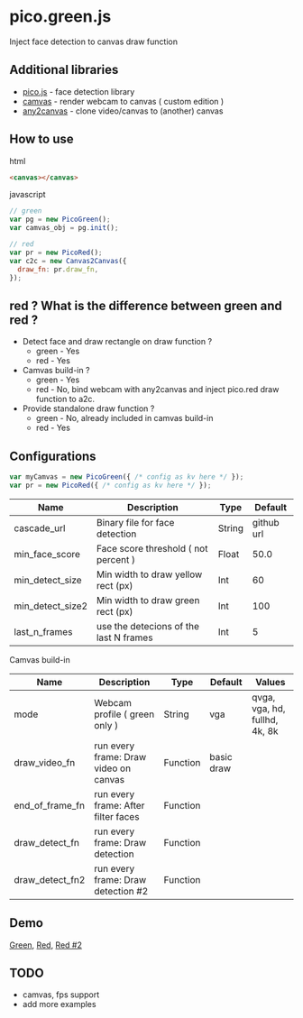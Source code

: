 # pico.green.js
Inject face detection to canvas draw function

## Additional libraries
* <a href='https://github.com/tehnokv/picojs'>pico.js</a> - face detection library
* <a href='https://github.com/diewland/camvas'>camvas</a> - render webcam to canvas ( custom edition )
* <a href='https://github.com/diewland/any2canvas.git'>any2canvas</a> - clone video/canvas to (another) canvas

## How to use
html
```html
<canvas></canvas>
```

javascript
```javascript
// green
var pg = new PicoGreen();
var camvas_obj = pg.init();

// red
var pr = new PicoRed();
var c2c = new Canvas2Canvas({
  draw_fn: pr.draw_fn,
});
```
## red ? What is the difference between green and red ?
* Detect face and draw rectangle on draw function ?
  * green - Yes
  * red - Yes
* Camvas build-in ?
  * green - Yes
  * red - No, bind webcam with any2canvas and inject pico.red draw function to a2c.
* Provide standalone draw function ?
  * green - No, already included in camvas build-in
  * red - Yes

## Configurations
```javascript
var myCamvas = new PicoGreen({ /* config as kv here */ });
var pr = new PicoRed({ /* config as kv here */ });
```
| Name               | Description                           | Type     | Default    |
| ------------------ | ------------------------------------- | -------- | ---------- |
| cascade_url        | Binary file for face detection        | String   | github url |
| min_face_score     | Face score threshold ( not percent )  | Float    | 50.0       |
| min_detect_size    | Min width to draw yellow rect (px)    | Int      | 60         |
| min_detect_size2   | Min width to draw green rect (px)     | Int      | 100        |
| last_n_frames      | use the detecions of the last N frames| Int      | 5          |

Camvas build-in

| Name               | Description                           | Type     | Default    | Values                        |
| ------------------ | ------------------------------------- | -------- | ---------- | ----------------------------- |
| mode               | Webcam profile ( green only )         | String   | vga        | qvga, vga, hd, fullhd, 4k, 8k |
| draw_video_fn      | run every frame: Draw video on canvas | Function | basic draw |                               |
| end_of_frame_fn    | run every frame: After filter faces   | Function |            |                               |
| draw_detect_fn     | run every frame: Draw detection       | Function |            |                               |
| draw_detect_fn2    | run every frame: Draw detection #2    | Function |            |                               |

## Demo

[Green](https://diewland.github.io/pico.green.js),
[Red](https://diewland.github.io/pico.green.js/red.html),
[Red #2](https://diewland.github.io/pico.green.js/red_upload.html)

## TODO
* camvas, fps support
* add more examples
